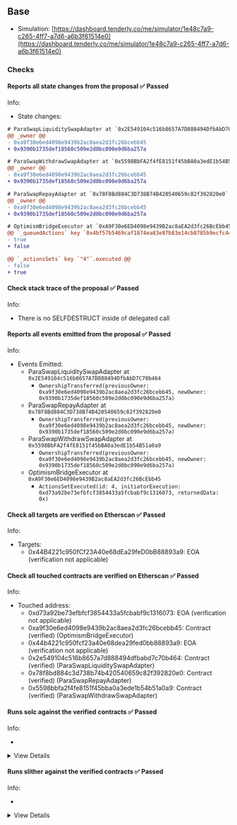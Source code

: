## Base

- Simulation: [https://dashboard.tenderly.co/me/simulator/1e48c7a9-c265-4ff7-a7d6-a6b3f61514e0](https://dashboard.tenderly.co/me/simulator/1e48c7a9-c265-4ff7-a7d6-a6b3f61514e0)

### Checks

#### Reports all state changes from the proposal ✅ Passed

Info:

- State changes:

```diff
# ParaSwapLiquiditySwapAdapter at `0x2E549104c516b8657A7D888494DfbAbD7C70b464`
@@ _owner @@
- 0xa9f30e6ed4098e9439b2ac8aea2d3fc26bcebb45
+ 0x9390b1735def18560c509e2d0bc090e9d6ba257a
```

```diff
# ParaSwapWithdrawSwapAdapter at `0x5598BbFA2f4fE8151f45bBA0a3edE1b54B51a0a9`
@@ _owner @@
- 0xa9f30e6ed4098e9439b2ac8aea2d3fc26bcebb45
+ 0x9390b1735def18560c509e2d0bc090e9d6ba257a
```

```diff
# ParaSwapRepayAdapter at `0x78F8Bd884C3D738B74B420540659c82f392820e0`
@@ _owner @@
- 0xa9f30e6ed4098e9439b2ac8aea2d3fc26bcebb45
+ 0x9390b1735def18560c509e2d0bc090e9d6ba257a
```

```diff
# OptimismBridgeExecutor at `0xA9F30e6ED4098e9439B2ac8aEA2d3fc26BcEbb45`
@@ `_queuedActions` key `0x4bf57b5469caf1874ea83e87b83e14cb8785b9ecfc44276f1890f0f10f758de3` @@
- true
+ false

@@ `_actionsSets` key `"4"`.executed @@
- false
+ true

```

#### Check stack trace of the proposal ✅ Passed

Info:

- There is no SELFDESTRUCT inside of delegated call

#### Reports all events emitted from the proposal ✅ Passed

Info:

- Events Emitted:
  - ParaSwapLiquiditySwapAdapter at `0x2E549104c516b8657A7D888494DfbAbD7C70b464`
    - `OwnershipTransferred(previousOwner: 0xa9f30e6ed4098e9439b2ac8aea2d3fc26bcebb45, newOwner: 0x9390b1735def18560c509e2d0bc090e9d6ba257a)`
  - ParaSwapRepayAdapter at `0x78F8Bd884C3D738B74B420540659c82f392820e0`
    - `OwnershipTransferred(previousOwner: 0xa9f30e6ed4098e9439b2ac8aea2d3fc26bcebb45, newOwner: 0x9390b1735def18560c509e2d0bc090e9d6ba257a)`
  - ParaSwapWithdrawSwapAdapter at `0x5598BbFA2f4fE8151f45bBA0a3edE1b54B51a0a9`
    - `OwnershipTransferred(previousOwner: 0xa9f30e6ed4098e9439b2ac8aea2d3fc26bcebb45, newOwner: 0x9390b1735def18560c509e2d0bc090e9d6ba257a)`
  - OptimismBridgeExecutor at `0xA9F30e6ED4098e9439B2ac8aEA2d3fc26BcEbb45`
    - `ActionsSetExecuted(id: 4, initiatorExecution: 0xd73a92be73efbfcf3854433a5fcbabf9c1316073, returnedData: 0x)`

#### Check all targets are verified on Etherscan ✅ Passed

Info:

- Targets:
  - 0x44B4221c950fCf23A40e68dEa29feD0bB88893a9: EOA (verification not applicable)

#### Check all touched contracts are verified on Etherscan ✅ Passed

Info:

- Touched address:
  - 0xd73a92be73efbfcf3854433a5fcbabf9c1316073: EOA (verification not applicable)
  - 0xa9f30e6ed4098e9439b2ac8aea2d3fc26bcebb45: Contract (verified) (OptimismBridgeExecutor)
  - 0x44b4221c950fcf23a40e68dea29fed0bb88893a9: EOA (verification not applicable)
  - 0x2e549104c516b8657a7d888494dfbabd7c70b464: Contract (verified) (ParaSwapLiquiditySwapAdapter)
  - 0x78f8bd884c3d738b74b420540659c82f392820e0: Contract (verified) (ParaSwapRepayAdapter)
  - 0x5598bbfa2f4fe8151f45bba0a3ede1b54b51a0a9: Contract (verified) (ParaSwapWithdrawSwapAdapter)

#### Runs solc against the verified contracts ✅ Passed

Info:

-

<details>
<summary>View Details</summary>
<details>
<summary>View warnings for ParaSwapLiquiditySwapAdapter at `0x2E549104c516b8657A7D888494DfbAbD7C70b464`</summary>

```
INFO:CryticCompile:Source code not available, try to fetch the bytecode only
```

</details>

<details>
<summary>View warnings for ParaSwapWithdrawSwapAdapter at `0x5598BbFA2f4fE8151f45bBA0a3edE1b54B51a0a9`</summary>

```
INFO:CryticCompile:Source code not available, try to fetch the bytecode only
```

</details>

<details>
<summary>View warnings for ParaSwapRepayAdapter at `0x78F8Bd884C3D738B74B420540659c82f392820e0`</summary>

```
INFO:CryticCompile:'solc --standard-json --allow-paths /home/runner/work/seatbelt-for-ghosts/seatbelt-for-ghosts/crytic-export/etherscan-contracts/0x78f8bd884c3d738b74b420540659c82f392820e0-ParaSwapWithdrawSwapAdapter' running
WARNING:CryticCompile:Warning: Warning: Unreachable code.
  --> @aave/periphery-v3/contracts/dependencies/openzeppelin/ReentrancyGuard.sol:60:5:
   |
60 |     _status = _NOT_ENTERED;
   |     ^^^^^^^^^^^^^^^^^^^^^^



```

</details>

<details>
<summary>View warnings for OptimismBridgeExecutor at `0xA9F30e6ED4098e9439B2ac8aEA2d3fc26BcEbb45`</summary>

```
INFO:CryticCompile:'solc --standard-json --allow-paths /home/runner/work/seatbelt-for-ghosts/seatbelt-for-ghosts/crytic-export/etherscan-contracts/0xa9f30e6ed4098e9439b2ac8aea2d3fc26bcebb45-CLwstETHSynchronicityPriceAdapter' running
```

</details>

</details>

#### Runs slither against the verified contracts ✅ Passed

Info:

-

<details>
<summary>View Details</summary>

<details>
<summary>Slither report for ParaSwapLiquiditySwapAdapter at `0x2E549104c516b8657A7D888494DfbAbD7C70b464`</summary>

```
Source code not available, try to fetch the bytecode only
Traceback (most recent call last):
  File "/home/runner/.local/bin/slither", line 8, in <module>
    sys.exit(main())
  File "/home/runner/.local/lib/python3.10/site-packages/slither/__main__.py", line 727, in main
    main_impl(all_detector_classes=detectors, all_printer_classes=printers)
  File "/home/runner/.local/lib/python3.10/site-packages/slither/__main__.py", line 833, in main_impl
    ) = process_all(filename, args, detector_classes, printer_classes)
  File "/home/runner/.local/lib/python3.10/site-packages/slither/__main__.py", line 107, in process_all
    ) = process_single(compilation, args, detector_classes, printer_classes)
  File "/home/runner/.local/lib/python3.10/site-packages/slither/__main__.py", line 80, in process_single
    slither = Slither(target, ast_format=ast, **vars(args))
  File "/home/runner/.local/lib/python3.10/site-packages/slither/slither.py", line 103, in __init__
    compilation_unit_slither = SlitherCompilationUnit(self, compilation_unit)
  File "/home/runner/.local/lib/python3.10/site-packages/slither/core/compilation_unit.py", line 54, in __init__
    self._language = Language.from_str(crytic_compilation_unit.compiler_version.compiler)
  File "/home/runner/.local/lib/python3.10/site-packages/slither/core/compilation_unit.py", line 44, in from_str
    raise ValueError(f"Unknown language: {label}")
ValueError: Unknown language: unknown
```

</details>

<details>
<summary>Slither report for ParaSwapWithdrawSwapAdapter at `0x5598BbFA2f4fE8151f45bBA0a3edE1b54B51a0a9`</summary>

```
Source code not available, try to fetch the bytecode only
Traceback (most recent call last):
  File "/home/runner/.local/bin/slither", line 8, in <module>
    sys.exit(main())
  File "/home/runner/.local/lib/python3.10/site-packages/slither/__main__.py", line 727, in main
    main_impl(all_detector_classes=detectors, all_printer_classes=printers)
  File "/home/runner/.local/lib/python3.10/site-packages/slither/__main__.py", line 833, in main_impl
    ) = process_all(filename, args, detector_classes, printer_classes)
  File "/home/runner/.local/lib/python3.10/site-packages/slither/__main__.py", line 107, in process_all
    ) = process_single(compilation, args, detector_classes, printer_classes)
  File "/home/runner/.local/lib/python3.10/site-packages/slither/__main__.py", line 80, in process_single
    slither = Slither(target, ast_format=ast, **vars(args))
  File "/home/runner/.local/lib/python3.10/site-packages/slither/slither.py", line 103, in __init__
    compilation_unit_slither = SlitherCompilationUnit(self, compilation_unit)
  File "/home/runner/.local/lib/python3.10/site-packages/slither/core/compilation_unit.py", line 54, in __init__
    self._language = Language.from_str(crytic_compilation_unit.compiler_version.compiler)
  File "/home/runner/.local/lib/python3.10/site-packages/slither/core/compilation_unit.py", line 44, in from_str
    raise ValueError(f"Unknown language: {label}")
ValueError: Unknown language: unknown
```

</details>

<details>
<summary>Slither report for ParaSwapRepayAdapter at `0x78F8Bd884C3D738B74B420540659c82f392820e0`</summary>

```
'solc --standard-json --allow-paths /home/runner/work/seatbelt-for-ghosts/seatbelt-for-ghosts/crytic-export/etherscan-contracts/0x78f8bd884c3d738b74b420540659c82f392820e0-ParaSwapWithdrawSwapAdapter' running
Warning: Warning: Unreachable code.
  --> @aave/periphery-v3/contracts/dependencies/openzeppelin/ReentrancyGuard.sol:60:5:
   |
60 |     _status = _NOT_ENTERED;
   |     ^^^^^^^^^^^^^^^^^^^^^^



INFO:Detectors:
BaseParaSwapAdapter._pullATokenAndWithdraw(address,IERC20WithPermit,address,uint256,BaseParaSwapAdapter.PermitSignature) (@aave/periphery-v3/contracts/adapters/paraswap/BaseParaSwapAdapter.sol#106-131) uses a dangerous strict equality:
	- require(bool,string)(POOL.withdraw(reserve,amount,address(this)) == amount,UNEXPECTED_AMOUNT_WITHDRAWN) (@aave/periphery-v3/contracts/adapters/paraswap/BaseParaSwapAdapter.sol#130)
BaseParaSwapSellAdapter._sellOnParaSwap(uint256,bytes,IParaSwapAugustus,IERC20Detailed,IERC20Detailed,uint256,uint256) (@aave/periphery-v3/contracts/adapters/paraswap/BaseParaSwapSellAdapter.sol#45-109) uses a dangerous strict equality:
	- require(bool,string)(assetToSwapFrom.balanceOf(address(this)) == balanceBeforeAssetFrom - amountToSwap,WRONG_BALANCE_AFTER_SWAP) (@aave/periphery-v3/contracts/adapters/paraswap/BaseParaSwapSellAdapter.sol#101-104)
Reference: https://github.com/crytic/slither/wiki/Detector-Documentation#dangerous-strict-equalities
INFO:Detectors:
ParaSwapWithdrawSwapAdapter.constructor(IPoolAddressesProvider,IParaSwapAugustusRegistry,address).owner (@aave/periphery-v3/contracts/adapters/paraswap/ParaSwapWithdrawSwapAdapter.sol#19) shadows:
	- Ownable.owner() (@aave/core-v3/contracts/dependencies/openzeppelin/contracts/Ownable.sol#36-38) (function)
Reference: https://github.com/crytic/slither/wiki/Detector-Documentation#local-variable-shadowing
INFO:Detectors:
Reentrancy in BaseParaSwapSellAdapter._sellOnParaSwap(uint256,bytes,IParaSwapAugustus,IERC20Detailed,IERC20Detailed,uint256,uint256) (@aave/periphery-v3/contracts/adapters/paraswap/BaseParaSwapSellAdapter.sol#45-109):
	External calls:
	- assetToSwapFrom.safeApprove(tokenTransferProxy,0) (@aave/periphery-v3/contracts/adapters/paraswap/BaseParaSwapSellAdapter.sol#76)
	- assetToSwapFrom.safeApprove(tokenTransferProxy,amountToSwap) (@aave/periphery-v3/contracts/adapters/paraswap/BaseParaSwapSellAdapter.sol#77)
	- (success) = address(augustus).call(swapCalldata) (@aave/periphery-v3/contracts/adapters/paraswap/BaseParaSwapSellAdapter.sol#93)
	Event emitted after the call(s):
	- Swapped(address(assetToSwapFrom),address(assetToSwapTo),amountToSwap,amountReceived) (@aave/periphery-v3/contracts/adapters/paraswap/BaseParaSwapSellAdapter.sol#108)
Reference: https://github.com/crytic/slither/wiki/Detector-Documentation#reentrancy-vulnerabilities-3
INFO:Detectors:
GPv2SafeERC20.safeTransfer(IERC20,address,uint256) (@aave/core-v3/contracts/dependencies/gnosis/contracts/GPv2SafeERC20.sol#12-29) uses assembly
	- INLINE ASM (@aave/core-v3/contracts/dependencies/gnosis/contracts/GPv2SafeERC20.sol#16-26)
GPv2SafeERC20.safeTransferFrom(IERC20,address,address,uint256) (@aave/core-v3/contracts/dependencies/gnosis/contracts/GPv2SafeERC20.sol#33-51) uses assembly
	- INLINE ASM (@aave/core-v3/contracts/dependencies/gnosis/contracts/GPv2SafeERC20.sol#37-48)
GPv2SafeERC20.getLastTransferResult(IERC20) (@aave/core-v3/contracts/dependencies/gnosis/contracts/GPv2SafeERC20.sol#56-114) uses assembly
	- INLINE ASM (@aave/core-v3/contracts/dependencies/gnosis/contracts/GPv2SafeERC20.sol#64-113)
GPv2SafeERC20.getLastTransferResult.asm_0.revertWithMessage() (@aave/core-v3/contracts/dependencies/gnosis/contracts/GPv2SafeERC20.sol#77-83) uses assembly
	- INLINE ASM (@aave/core-v3/contracts/dependencies/gnosis/contracts/GPv2SafeERC20.sol#77-83)
Address.isContract(address) (@aave/core-v3/contracts/dependencies/openzeppelin/contracts/Address.sol#27-37) uses assembly
	- INLINE ASM (@aave/core-v3/contracts/dependencies/openzeppelin/contracts/Address.sol#33-35)
Address.verifyCallResult(bool,bytes,string) (@aave/core-v3/contracts/dependencies/openzeppelin/contracts/Address.sol#199-219) uses assembly
	- INLINE ASM (@aave/core-v3/contracts/dependencies/openzeppelin/contracts/Address.sol#211-214)
PercentageMath.percentMul(uint256,uint256) (@aave/core-v3/contracts/protocol/libraries/math/PercentageMath.sol#25-39) uses assembly
	- INLINE ASM (@aave/core-v3/contracts/protocol/libraries/math/PercentageMath.sol#27-38)
PercentageMath.percentDiv(uint256,uint256) (@aave/core-v3/contracts/protocol/libraries/math/PercentageMath.sol#48-60) uses assembly
	- INLINE ASM (@aave/core-v3/contracts/protocol/libraries/math/PercentageMath.sol#50-59)
BaseParaSwapSellAdapter._sellOnParaSwap(uint256,bytes,IParaSwapAugustus,IERC20Detailed,IERC20Detailed,uint256,uint256) (@aave/periphery-v3/contracts/adapters/paraswap/BaseParaSwapSellAdapter.sol#45-109) uses assembly
	- INLINE ASM (@aave/periphery-v3/contracts/adapters/paraswap/BaseParaSwapSellAdapter.sol#89-91)
	- INLINE ASM (@aave/periphery-v3/contracts/adapters/paraswap/BaseParaSwapSellAdapter.sol#96-99)
Reference: https://github.com/crytic/slither/wiki/Detector-Documentation#assembly-usage
INFO:Detectors:
Address.functionCall(address,bytes) (@aave/core-v3/contracts/dependencies/openzeppelin/contracts/Address.sol#80-82) is never used and should be removed
Address.functionCallWithValue(address,bytes,uint256) (@aave/core-v3/contracts/dependencies/openzeppelin/contracts/Address.sol#109-115) is never used and should be removed
Address.functionDelegateCall(address,bytes) (@aave/core-v3/contracts/dependencies/openzeppelin/contracts/Address.sol#172-174) is never used and should be removed
Address.functionDelegateCall(address,bytes,string) (@aave/core-v3/contracts/dependencies/openzeppelin/contracts/Address.sol#182-191) is never used and should be removed
Address.functionStaticCall(address,bytes) (@aave/core-v3/contracts/dependencies/openzeppelin/contracts/Address.sol#142-147) is never used and should be removed
Address.functionStaticCall(address,bytes,string) (@aave/core-v3/contracts/dependencies/openzeppelin/contracts/Address.sol#155-164) is never used and should be removed
Address.sendValue(address,uint256) (@aave/core-v3/contracts/dependencies/openzeppelin/contracts/Address.sol#55-60) is never used and should be removed
BaseParaSwapAdapter._pullATokenAndWithdraw(address,address,uint256,BaseParaSwapAdapter.PermitSignature) (@aave/periphery-v3/contracts/adapters/paraswap/BaseParaSwapAdapter.sol#86-96) is never used and should be removed
Context._msgData() (@aave/core-v3/contracts/dependencies/openzeppelin/contracts/Context.sol#19-22) is never used and should be removed
PercentageMath.percentDiv(uint256,uint256) (@aave/core-v3/contracts/protocol/libraries/math/PercentageMath.sol#48-60) is never used and should be removed
SafeERC20.safeDecreaseAllowance(IERC20,address,uint256) (@aave/core-v3/contracts/dependencies/openzeppelin/contracts/SafeERC20.sol#58-68) is never used and should be removed
SafeERC20.safeIncreaseAllowance(IERC20,address,uint256) (@aave/core-v3/contracts/dependencies/openzeppelin/contracts/SafeERC20.sol#50-56) is never used and should be removed
SafeERC20.safeTransfer(IERC20,address,uint256) (@aave/core-v3/contracts/dependencies/openzeppelin/contracts/SafeERC20.sol#21-23) is never used and should be removed
SafeERC20.safeTransferFrom(IERC20,address,address,uint256) (@aave/core-v3/contracts/dependencies/openzeppelin/contracts/SafeERC20.sol#25-30) is never used and should be removed
SafeMath.add(uint256,uint256) (@aave/core-v3/contracts/dependencies/openzeppelin/contracts/SafeMath.sol#11-15) is never used and should be removed
SafeMath.sub(uint256,uint256,string) (@aave/core-v3/contracts/dependencies/openzeppelin/contracts/SafeMath.sol#32-36) is never used and should be removed
Reference: https://github.com/crytic/slither/wiki/Detector-Documentation#dead-code
INFO:Detectors:
Low level call in Address.sendValue(address,uint256) (@aave/core-v3/contracts/dependencies/openzeppelin/contracts/Address.sol#55-60):
	- (success) = recipient.call{value: amount}() (@aave/core-v3/contracts/dependencies/openzeppelin/contracts/Address.sol#58)
Low level call in Address.functionCallWithValue(address,bytes,uint256,string) (@aave/core-v3/contracts/dependencies/openzeppelin/contracts/Address.sol#123-134):
	- (success,returndata) = target.call{value: value}(data) (@aave/core-v3/contracts/dependencies/openzeppelin/contracts/Address.sol#132)
Low level call in Address.functionStaticCall(address,bytes,string) (@aave/core-v3/contracts/dependencies/openzeppelin/contracts/Address.sol#155-164):
	- (success,returndata) = target.staticcall(data) (@aave/core-v3/contracts/dependencies/openzeppelin/contracts/Address.sol#162)
Low level call in Address.functionDelegateCall(address,bytes,string) (@aave/core-v3/contracts/dependencies/openzeppelin/contracts/Address.sol#182-191):
	- (success,returndata) = target.delegatecall(data) (@aave/core-v3/contracts/dependencies/openzeppelin/contracts/Address.sol#189)
Low level call in BaseParaSwapSellAdapter._sellOnParaSwap(uint256,bytes,IParaSwapAugustus,IERC20Detailed,IERC20Detailed,uint256,uint256) (@aave/periphery-v3/contracts/adapters/paraswap/BaseParaSwapSellAdapter.sol#45-109):
	- (success) = address(augustus).call(swapCalldata) (@aave/periphery-v3/contracts/adapters/paraswap/BaseParaSwapSellAdapter.sol#93)
Reference: https://github.com/crytic/slither/wiki/Detector-Documentation#low-level-calls
INFO:Detectors:
Parameter GPv2SafeERC20.getLastTransferResult.asm_0.revertWithMessage().length_getLastTransferResult_asm_0_revertWithMessage (@aave/core-v3/contracts/dependencies/gnosis/contracts/GPv2SafeERC20.sol#77) is not in mixedCase
Parameter GPv2SafeERC20.getLastTransferResult.asm_0.revertWithMessage().message_getLastTransferResult_asm_0_revertWithMessage (@aave/core-v3/contracts/dependencies/gnosis/contracts/GPv2SafeERC20.sol#77) is not in mixedCase
Variable FlashLoanSimpleReceiverBase.ADDRESSES_PROVIDER (@aave/core-v3/contracts/flashloan/base/FlashLoanSimpleReceiverBase.sol#14) is not in mixedCase
Variable FlashLoanSimpleReceiverBase.POOL (@aave/core-v3/contracts/flashloan/base/FlashLoanSimpleReceiverBase.sol#15) is not in mixedCase
Function IFlashLoanSimpleReceiver.ADDRESSES_PROVIDER() (@aave/core-v3/contracts/flashloan/interfaces/IFlashLoanSimpleReceiver.sol#33) is not in mixedCase
Function IFlashLoanSimpleReceiver.POOL() (@aave/core-v3/contracts/flashloan/interfaces/IFlashLoanSimpleReceiver.sol#35) is not in mixedCase
Function IPool.ADDRESSES_PROVIDER() (@aave/core-v3/contracts/interfaces/IPool.sol#621) is not in mixedCase
Function IPool.MAX_STABLE_RATE_BORROW_SIZE_PERCENT() (@aave/core-v3/contracts/interfaces/IPool.sol#684) is not in mixedCase
Function IPool.FLASHLOAN_PREMIUM_TOTAL() (@aave/core-v3/contracts/interfaces/IPool.sol#690) is not in mixedCase
Function IPool.BRIDGE_PROTOCOL_FEE() (@aave/core-v3/contracts/interfaces/IPool.sol#696) is not in mixedCase
Function IPool.FLASHLOAN_PREMIUM_TO_PROTOCOL() (@aave/core-v3/contracts/interfaces/IPool.sol#702) is not in mixedCase
Function IPool.MAX_NUMBER_RESERVES() (@aave/core-v3/contracts/interfaces/IPool.sol#708) is not in mixedCase
Function IPriceOracleGetter.BASE_CURRENCY() (@aave/core-v3/contracts/interfaces/IPriceOracleGetter.sol#15) is not in mixedCase
Function IPriceOracleGetter.BASE_CURRENCY_UNIT() (@aave/core-v3/contracts/interfaces/IPriceOracleGetter.sol#22) is not in mixedCase
Variable BaseParaSwapAdapter.ORACLE (@aave/periphery-v3/contracts/adapters/paraswap/BaseParaSwapAdapter.sol#37) is not in mixedCase
Variable BaseParaSwapSellAdapter.AUGUSTUS_REGISTRY (@aave/periphery-v3/contracts/adapters/paraswap/BaseParaSwapSellAdapter.sol#23) is not in mixedCase
Reference: https://github.com/crytic/slither/wiki/Detector-Documentation#conformance-to-solidity-naming-conventions
INFO:Detectors:
Redundant expression "this (@aave/core-v3/contracts/dependencies/openzeppelin/contracts/Context.sol#20)" inContext (@aave/core-v3/contracts/dependencies/openzeppelin/contracts/Context.sol#14-23)
Reference: https://github.com/crytic/slither/wiki/Detector-Documentation#redundant-statements
INFO:Slither:0x78f8bd884c3d738b74b420540659c82f392820e0 analyzed (22 contracts with 87 detectors), 51 result(s) found
```

</details>

<details>
<summary>Slither report for OptimismBridgeExecutor at `0xA9F30e6ED4098e9439B2ac8aEA2d3fc26BcEbb45`</summary>

```
'solc --standard-json --allow-paths /home/runner/work/seatbelt-for-ghosts/seatbelt-for-ghosts/crytic-export/etherscan-contracts/0xa9f30e6ed4098e9439b2ac8aea2d3fc26bcebb45-CLwstETHSynchronicityPriceAdapter' running
INFO:Detectors:
Variable CLSynchronicityPriceAdapterPegToBase.PEG_TO_BASE (src/contracts/CLSynchronicityPriceAdapterPegToBase.sol#19) is not in mixedCase
Variable CLSynchronicityPriceAdapterPegToBase.ASSET_TO_PEG (src/contracts/CLSynchronicityPriceAdapterPegToBase.sol#24) is not in mixedCase
Variable CLSynchronicityPriceAdapterPegToBase.DECIMALS (src/contracts/CLSynchronicityPriceAdapterPegToBase.sol#29) is not in mixedCase
Variable CLSynchronicityPriceAdapterPegToBase.DENOMINATOR (src/contracts/CLSynchronicityPriceAdapterPegToBase.sol#35) is not in mixedCase
Variable CLwstETHSynchronicityPriceAdapter.STETH (src/contracts/CLwstETHSynchronicityPriceAdapter.sol#21) is not in mixedCase
Reference: https://github.com/crytic/slither/wiki/Detector-Documentation#conformance-to-solidity-naming-conventions
INFO:Slither:0xa9f30e6ed4098e9439b2ac8aea2d3fc26bcebb45 analyzed (5 contracts with 87 detectors), 5 result(s) found
```

</details>

</details>
